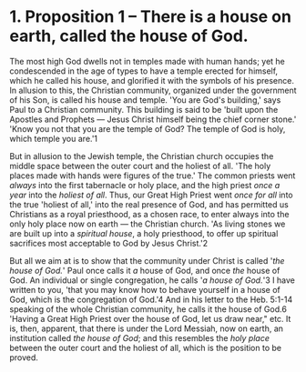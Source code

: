 # 1. Proposition 1 – There is a house on earth, called the house of God.

The most high God dwells not in temples made with human hands; yet he condescended in the age of types to have a temple erected for himself, which he called his house, and glorified it with the symbols of his presence. In allusion to this, the Christian community, organized under the government of his Son, is called his house and temple. 'You are God's building,' says Paul to a Christian community. This building is said to be 'built upon the Apostles and Prophets — Jesus Christ himself being the chief corner stone.' 'Know you not that you are the temple of God? The temple of God is holy, which temple you are.'1

But in allusion to the Jewish temple, the Christian church occupies the middle space between the outer court and the holiest of all. 'The holy places made with hands were figures of the true.' The common priests went *always* into the first tabernacle or holy place, and the high priest *once a year* into the *holiest of all*. Thus, our Great High Priest went *once for all* into the true 'holiest of all,' into the real presence of God, and has permitted us Christians as a royal priesthood, as a chosen race, to enter always into the only holy place now on earth — the Christian church. 'As living stones we are built up into a *spiritual house*, a holy priesthood, to offer up spiritual sacrifices most acceptable to God by Jesus Christ.'2

But all we aim at is to show that the community under Christ is called '*the house of God.*' Paul once calls it *a* house of God, and once *the* house of God. An individual or single congregation, he calls '*a house of God.*'3 I have written to you, 'that you may know how to behave yourself in a house of God, which is the congregation of God.'4 And in his letter to the Heb. 5:1-14 speaking of the whole Christian community, he calls it the house of God.6 'Having a Great High Priest over the house of God, let us draw near," etc. It is, then, apparent, that there is under the Lord Messiah, now on earth, an institution called *the house of God*; and this resembles the *holy place* between the outer court and the holiest of all, which is the position to be proved.
